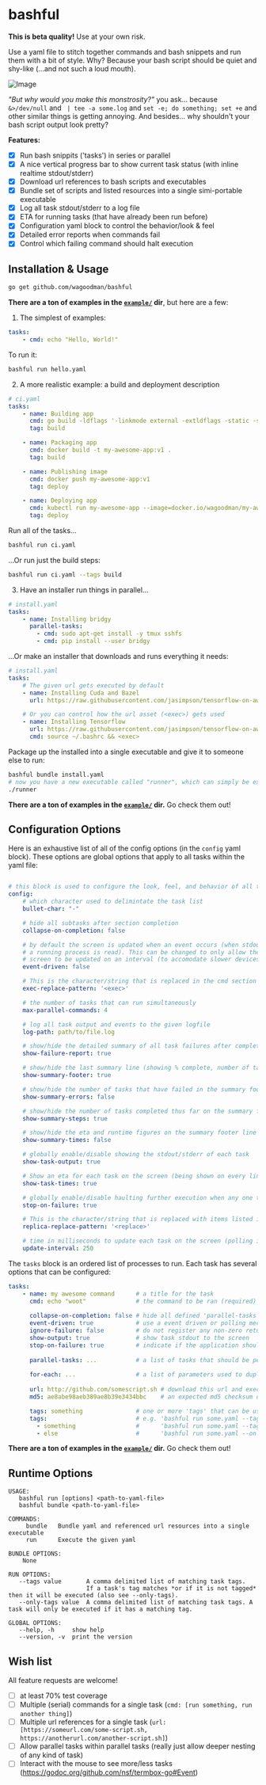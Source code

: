# bashful
**This is beta quality!** Use at your own risk.

Use a yaml file to stitch together commands and bash snippets and run them with a bit of style. 
Why? Because your bash script should be quiet and shy-like (...and not such a loud mouth). 

![Image](demo.gif)

*"But why would you make this monstrosity?"* you ask... because ` &>/dev/null` and ` | tee -a some.log` and `set -e; do something; set +e` and other similar things is getting annoying. And besides... why shouldn't your bash script output look pretty?

**Features:**
- [x] Run bash snippits ('tasks') in series or parallel
- [x] A nice vertical progress bar to show current task status (with inline realtime stdout/stderr)
- [x] Download url references to bash scripts and executables
- [x] Bundle set of scripts and listed resources into a single simi-portable executable
- [x] Log all task stdout/stderr to a log file
- [x] ETA for running tasks (that have already been run before)
- [x] Configuration yaml block to control the behavior/look & feel
- [x] Detailed error reports when commands fail
- [x] Control which failing command should halt execution

## Installation & Usage
```bash
go get github.com/wagoodman/bashful
```

**There are a ton of examples in the [`example/`](https://github.com/wagoodman/bashful/tree/master/example) dir**, but here are a few:

1. The simplest of examples:
```yaml
tasks:
    - cmd: echo "Hello, World!"
```
To run it:
```bash
bashful run hello.yaml
```

2. A more realistic example: a build and deployment description
```yaml
# ci.yaml
tasks:
    - name: Building app
      cmd: go build -ldflags '-linkmode external -extldflags -static -s'
      tag: build

    - name: Packaging app
      cmd: docker build -t my-awesome-app:v1 .
      tag: build

    - name: Publishing image
      cmd: docker push my-awesome-app:v1
      tag: deploy

    - name: Deploying app
      cmd: kubectl run my-awesome-app --image=docker.io/wagoodman/my-awesome-app:v1 --pt=80
      tag: deploy
```

Run all of the tasks...
```bash
bashful run ci.yaml
```

...Or run just the build steps:
```bash
bashful run ci.yaml --tags build
```

3. Have an installer run things in parallel...
```yaml
# install.yaml
tasks:
    - name: Installing bridgy
      parallel-tasks: 
        - cmd: sudo apt-get install -y tmux sshfs
        - cmd: pip install --user bridgy
```

...Or make an installer that downloads and runs everything it needs:
```yaml
# install.yaml
tasks:
    # The given url gets executed by default
    - name: Installing Cuda and Bazel
      url: https://raw.githubusercontent.com/jasimpson/tensorflow-on-aws/master/toa_part_1of2.sh

    # Or you can control how the url asset (<exec>) gets used
    - name: Installing Tensorflow
      url: https://raw.githubusercontent.com/jasimpson/tensorflow-on-aws/master/toa_part_2of2.sh
      cmd: source ~/.bashrc && <exec>
```

Package up the installed into a single executable and give it to someone else to run:
```bash
bashful bundle install.yaml
# now you have a new executable called "runner", which can simply be executed
./runner
```

**There are a ton of examples in the [`example/`](https://github.com/wagoodman/bashful/tree/master/example) dir.** Go check them out!

## Configuration Options
Here is an exhaustive list of all of the config options (in the `config` yaml block). These options
are global options that apply to all tasks within the yaml file:
```yaml

# this block is used to configure the look, feel, and behavior of all tasks
config:
    # which character used to delimintate the task list
    bullet-char: "-"

    # hide all subtasks after section completion
    collapse-on-completion: false

    # by default the screen is updated when an event occurs (when stdout from
    # a running process is read). This can be changed to only allow the 
    # screen to be updated on an interval (to accomodate slower devices).
    event-driven: false

    # This is the character/string that is replaced in the cmd section of a task to reference a downloaded url
    exec-replace-pattern: '<exec>'

    # the number of tasks that can run simultaneously
    max-parallel-commands: 4

    # log all task output and events to the given logfile
    log-path: path/to/file.log

    # show/hide the detailed summary of all task failures after completion
    show-failure-report: true

    # show/hide the last summary line (showing % complete, number of tasks ran, eta, etc)
    show-summary-footer: true

    # show/hide the number of tasks that have failed in the summary footer line
    show-summary-errors: false

    # show/hide the number of tasks completed thus far on the summary footer line
    show-summary-steps: true

    # show/hide the eta and runtime figures on the summary footer line
    show-summary-times: false

    # globally enable/disable showing the stdout/stderr of each task
    show-task-output: true

    # Show an eta for each task on the screen (being shown on every line with a command running)
    show-task-times: true

    # globally enable/disable haulting further execution when any one task fails
    stop-on-failure: true

    # This is the character/string that is replaced with items listed in the 'for-each' block
    replica-replace-pattern: '<replace>'

    # time in milliseconds to update each task on the screen (polling interval)
    update-interval: 250
```

The `tasks` block is an ordered list of processes to run. Each task has several options that can be configured:
```yaml
tasks:
    - name: my awesome command      # a title for the task
      cmd: echo "woot"              # the command to be ran (required)
      
      collapse-on-completion: false # hide all defined 'parallel-tasks' after completion
      event-driven: true            # use a event driven or polling mechanism for displaying task stdout
      ignore-failure: false         # do not register any non-zero return code as a failure (this task will appear to never fail)
      show-output: true             # show task stdout to the screen
      stop-on-failure: true         # indicate if the application should continue if this cmd fails 
      
      parallel-tasks: ...           # a list of tasks that should be performed concurrently
      
      for-each: ...                 # a list of parameters used to duplicate this task
      
      url: http://github.com/somescript.sh # download this url and execute it
      md5: ae8abe98aeb389ae8b39e3434bbc    # an expected md5 checksum of the url provided

      tags: something               # one or more 'tags' that can be used to execute a sub-selection of tasks within a run yaml
      tags:                         # e.g. 'bashful run some.yaml --tags      something' 
        - something                 #      'bashful run some.yaml --tags      something,else'
        - else                      #      'bashful run some.yaml --only-tags something'
```

**There are a ton of examples in the [`example/`](https://github.com/wagoodman/bashful/tree/master/example) dir.** Go check them out!

## Runtime Options
```
USAGE:
   bashful run [options] <path-to-yaml-file>
   bashful bundle <path-to-yaml-file>

COMMANDS:
     bundle   Bundle yaml and referenced url resources into a single executable
     run      Execute the given yaml

BUNDLE OPTIONS:
    None

RUN OPTIONS:
   --tags value       A comma delimited list of matching task tags. 
                      If a task's tag matches *or if it is not tagged* then it will be executed (also see --only-tags).
   --only-tags value  A comma delimited list of matching task tags. A task will only be executed if it has a matching tag.

GLOBAL OPTIONS:
   --help, -h     show help
   --version, -v  print the version
```

## Wish list
All feature requests are welcome! 
- [ ] at least 70% test coverage
- [ ] Multiple (serial) commands for a single task (`cmd: [run something, run another thing]`)
- [ ] Multiple url references for a single task (`url: [https://someurl.com/some-script.sh, https://anotherurl.com/another-script.sh]`)
- [ ] Allow parallel tasks within parallel tasks (really just allow deeper nesting of any kind of task)
- [ ] Interact with the mouse to see more/less tasks (https://godoc.org/github.com/nsf/termbox-go#Event)
